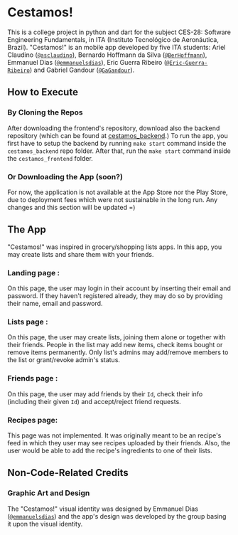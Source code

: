 # Cestamos!

This is a college project in python and dart for the subject CES-28: Software Engineering Fundamentals, in ITA (Instituto Tecnológico de Aeronáutica, Brazil). "Cestamos!" is an mobile app developed by five ITA students: Ariel Claudino ([`@asclaudino`](https://github.com/asclaudino)), Bernardo Hoffmann da Silva ([`@BerHoffmann`](https://github.com/BerHoffmann)), Emmanuel Dias ([`@emmanuelsdias`](https://github.com/emmanuelsdias)), Eric Guerra Ribeiro ([`@Eric-Guerra-Ribeiro`](https://github.com/Eric-Guerra-Ribeiro)) and Gabriel Gandour ([`@GaGandour`](https://github.com/GaGandour)).

## How to Execute

### By Cloning the Repos

After downloading the frontend's repository, download also the backend repository (which can be found at [cestamos_backend](https://github.com/emmanuelsdias/cestamos_backend).) To run the app, you first have to setup the backend by running `make start` command inside the `cestamos_backend` repo folder. After that, run the `make start` command inside the `cestamos_frontend` folder. 

### Or Downloading the App (soon?)

For now, the application is not available at the App Store nor the Play Store, due to deployment fees which were not sustainable in the long run. Any changes and this section will be updated =)

## The App

"Cestamos!" was inspired in grocery/shopping lists apps. In this app, you may create lists and share them with your friends. 

### Landing page : 

On this page, the user may login in their account by inserting their email and password. If they haven't registered already, they may do so by providing their name, email and password. 


### Lists page : 

On this page, the user may create lists, joining them alone or together with their friends. People in the list may add new items, check items bought or remove items permanently. Only list's admins may add/remove members to the list or grant/revoke admin's status.

### Friends page : 

On this page, the user may add friends by their `Id`, check their info (including their given `Id`) and accept/reject friend requests.


### Recipes page:

This page was not implemented. It was originally meant to be an recipe's feed in which they user may see recipes uploaded by their friends. Also, the user would be able to add the recipe's ingredients to one of their lists.

## Non-Code-Related Credits

### Graphic Art and Design

The "Cestamos!" visual identity was designed by Emmanuel Dias ([`@emmanuelsdias`](https://github.com/emmanuelsdias)) and the app's design was developed by the group basing it upon the visual identity.
